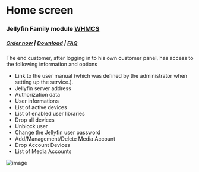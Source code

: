 # Home screen

### Jellyfin Family module **[WHMCS](https://puqcloud.com/link.php?id=77)** 

#####  [Order now](https://puqcloud.com/whmcs-module-jellyfin-family.php) | [Download](https://download.puqcloud.com/WHMCS/servers/PUQ_WHMCS-Jellyfin-Family/) | [FAQ](https://faq.puqcloud.com/)

The end customer, after logging in to his own customer panel, has access to the following information and options

- Link to the user manual (which was defined by the administrator when setting up the service.).
- Jellyfin server address
- Authorization data
- User informations
- List of active devices
- List of enabled user libraries
- Drop all devices
- Unblock user
- Change the Jellyfin user password
- Add/Management/Delete Media Account
- Drop Account Devices
- List of Media Accounts

![image](https://github.com/user-attachments/assets/ce09f4f6-5f1e-4565-9d39-1d08cc71814c)
